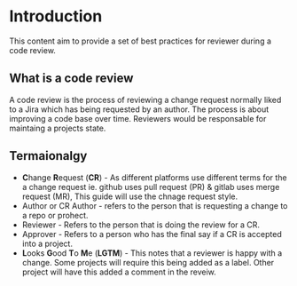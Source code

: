 # Introduction

This content aim to provide a set of best practices for reviewer during a code review.

## What is a code review

A code review is the process of reviewing a change request normally liked to a Jira which has being requested by an author.
The process is about improving a code base over time.
Reviewers would be responsable for maintaing a projects state. 

## Termaionalgy
 - **C**hange **R**equest (**CR**) - As different platforms use different terms for the a change request ie. github uses pull request (PR) & gitlab uses merge request (MR), This guide will use the chnage request style.
 - Author or CR Author - refers to the person that is requesting a change to a repo or prohect. 
 - Reviewer - Refers to the person that is doing the review for a CR.
 - Approver - Refers to a person who has the final say if a CR is accepted into a project.
 - **L**ooks **G**ood **T**o **M**e (**LGTM**) - This notes that a reviewer is happy with a change. Some projects will require this being added as a label. Other project will have this added a comment in the reveiw.

